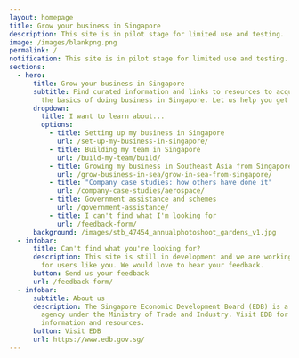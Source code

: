 ```yaml
---
layout: homepage
title: Grow your business in Singapore
description: This site is in pilot stage for limited use and testing.
image: /images/blankpng.png
permalink: /
notification: This site is in pilot stage for limited use and testing.
sections:
  - hero:
      title: Grow your business in Singapore
      subtitle: Find curated information and links to resources to acquaint you with
        the basics of doing business in Singapore. Let us help you get started.
      dropdown:
        title: I want to learn about...
        options:
          - title: Setting up my business in Singapore
            url: /set-up-my-business-in-singapore/
          - title: Building my team in Singapore
            url: /build-my-team/build/
          - title: Growing my business in Southeast Asia from Singapore
            url: /grow-business-in-sea/grow-in-sea-from-singapore/
          - title: "Company case studies: how others have done it"
            url: /company-case-studies/aerospace/
          - title: Government assistance and schemes
            url: /government-assistance/
          - title: I can't find what I'm looking for
            url: /feedback-form/
      background: /images/stb_47454_annualphotoshoot_gardens_v1.jpg
  - infobar:
      title: Can't find what you're looking for?
      description: This site is still in development and we are working to improve it
        for users like you. We would love to hear your feedback.
      button: Send us your feedback
      url: /feedback-form/
  - infobar:
      subtitle: About us
      description: The Singapore Economic Development Board (EDB) is a government
        agency under the Ministry of Trade and Industry. Visit EDB for more
        information and resources.
      button: Visit EDB
      url: https://www.edb.gov.sg/
---
```

